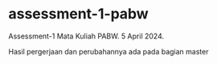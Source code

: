 # assessment-1-pabw
Assessment-1 Mata Kuliah PABW. 5 April 2024.

Hasil pergerjaan dan perubahannya ada pada bagian master 
